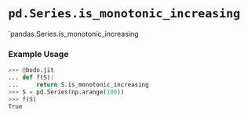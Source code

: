 # `pd.Series.is_monotonic_increasing`

`pandas.Series.is_monotonic_increasing

### Example Usage

``` py
>>> @bodo.jit
... def f(S):
...     return S.is_monotonic_increasing
>>> S = pd.Series(np.arange(100))
>>> f(S)
True
```

